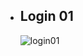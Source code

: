 * ## Login 01
  ![login01](https://github.com/Gabriel-augt/html-css-js/assets/117189018/d5a03c18-a638-4a84-b398-62afd9ed93de)
